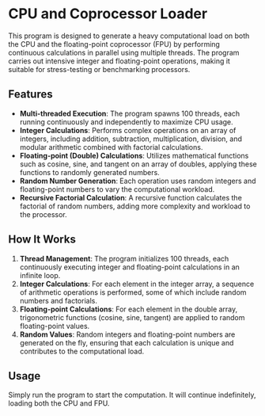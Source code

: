 # CPU and Coprocessor Loader

This program is designed to generate a heavy computational load on both the CPU and the floating-point coprocessor (FPU) by performing continuous calculations in parallel using multiple threads. The program carries out intensive integer and floating-point operations, making it suitable for stress-testing or benchmarking processors.

## Features

- **Multi-threaded Execution**: The program spawns 100 threads, each running continuously and independently to maximize CPU usage.
- **Integer Calculations**: Performs complex operations on an array of integers, including addition, subtraction, multiplication, division, and modular arithmetic combined with factorial calculations.
- **Floating-point (Double) Calculations**: Utilizes mathematical functions such as cosine, sine, and tangent on an array of doubles, applying these functions to randomly generated numbers.
- **Random Number Generation**: Each operation uses random integers and floating-point numbers to vary the computational workload.
- **Recursive Factorial Calculation**: A recursive function calculates the factorial of random numbers, adding more complexity and workload to the processor.

## How It Works

1. **Thread Management**: The program initializes 100 threads, each continuously executing integer and floating-point calculations in an infinite loop.
2. **Integer Calculations**: For each element in the integer array, a sequence of arithmetic operations is performed, some of which include random numbers and factorials.
3. **Floating-point Calculations**: For each element in the double array, trigonometric functions (cosine, sine, tangent) are applied to random floating-point values.
4. **Random Values**: Random integers and floating-point numbers are generated on the fly, ensuring that each calculation is unique and contributes to the computational load.

## Usage

Simply run the program to start the computation. It will continue indefinitely, loading both the CPU and FPU.
